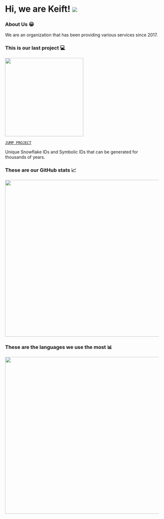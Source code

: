 # Hi, we are Keift! <img src="https://komarev.com/ghpvc?username=poifn&label=Page%20Views"/>

### About Us 😀

We are an organization that has been providing various services since 2017.

### This is our last project 💻

<img src="https://i.ibb.co/wh9kNmsD/unknown.png" width="256px"/>

[`JUMP PROJECT`](https://npmjs.com/package/uuniq)

Unique Snowflake IDs and Symbolic IDs that can be generated for thousands of years.

### These are our GitHub stats 📈

<img src="https://github-readme-stats.vercel.app/api?username=keift&show_icons=true&theme=transparent" width="512px"/>

### These are the languages we use the most 📊

<img src="https://github-readme-stats.vercel.app/api/top-langs?username=keift&layout=compact&theme=transparent" width="512px"/>
